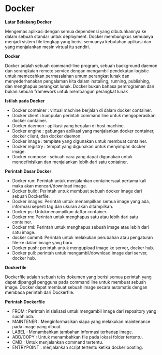 <h1>Docker</h1>

**Latar Belakang Docker**

Mengemas aplikasi dengan semua dependensi yang dibutuhkannya ke dalam sebuah standar untuk deployment. Docker membungkus semuanya menjadi sistem file lengkap yang berisi semuanya kebutuhan aplikasi dan yang menjalankan mesin virtual itu sendiri.

**Docker**

Docker adalah sebuah command-line program, sebuah background daemon dan serangkaian remote service dengan mengambil pendekatan logistic untuk memecahkan permasalahan umum perangkat lunak dan menyederhanakan pengalaman kita dalam installing, running, publishing, dan menghapus perangkat lunak. Docker bukan bahasa pemrograman dan bukan sebuah framework untuk membangun perangkat lunak

**Istilah pada Docker**
- Docker container : virtual machine berjalan di dalam docker container.
- Docker client : kumpulan perintah command line untuk mengoperasikan docker container.
- Docker daemon : aplikasi yang berjalan di host machine.
- Docker engine : gabungan aplikasi yang menjalankan docker container, docker client, dan docker daemon. 
- Docker image : template yang digunakan untuk membuat container. 
- Docker registry : tempat yang digunakan untuk menyimpan docker image. 
- Docker compose : sebuah cara yang dapat digunakan untuk mendefinisikan dan menjalankan lebih dari satu container.

**Perintah Dasar Docker**
- Docker run: Perintah untuk menjalankan containersaat pertama kali maka akan mencari/download image.
- Docker build: Perintah untuk membuat sebuah docker image dari sebuah Dockerfile. 
- Docker images: Perintah untuk menampilkan semua image yang ada, informasi seperti tag dan ukuran akan ditampilkan.
- Docker ps: Untukmenampilkan daftar container.
- Docker rm: Perintah untuk menghapus satu atau lebih dari satu container.
- Docker rmi: Perintah untuk menghapus sebuah image atau lebih dari satu image.
- docker commit: Perintah untuk melakukan perubahan atau pengaturan file ke dalam image yang baru. 
- Docker push: perintah untuk mengupload image ke server, docker hub.
- Docker pull: perintah untuk mengambil/download image dari server, docker hub.

**Dockerfile**

Dockerfile adalah sebuah teks dokumen yang berisi semua perintah yang dapat dipanggil pengguna pada command line untuk membuat sebuah image. Docker dapat membuat sebuah image secara automatis dengan membaca perintah dari Dockerfile.

**Perintah Dockerfile**
- FROM : Perintah inisialisasi untuk mengambil image dari repository yang sudah ada.
- MAINTENER : Menginformasikan siapa yang melakukan maintenance pada image yang dibuat.
- LABEL : Menambahkan tambahan informasi terhadap image.
- ADD/COPY : Untuk menambahkan file pada lokasi folder tertentu.
- CMD : Untuk menjalankan command tertentu.
- ENTRYPOINT : menjalankan script tertentu ketika docker booting.



